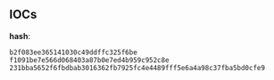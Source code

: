 
## IOCs

__hash__:

```text
b2f083ee365141030c49ddffc325f6be
f1091be7e566d068403a87b0e7ed4b959c952c8e
231bba5652f6fbdbab3016362fb7925fc4e4489fff5e6a4a98c37fba5bd0cfe9
```